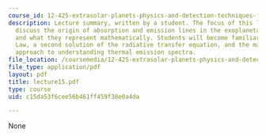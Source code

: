 ```yaml
---
course_id: 12-425-extrasolar-planets-physics-and-detection-techniques-fall-2007
description: Lecture summary, written by a student. The focus of this lecture is to
  discuss the origin of absorption and emission lines in the exoplanetary spectra
  and what they represent mathematically. Students will become familiar with Kirchhoff?s
  Law, a second solution of the radiative transfer equation, and the mathematical
  approach to understanding thermal emission spectra.
file_location: /coursemedia/12-425-extrasolar-planets-physics-and-detection-techniques-fall-2007/c15da53f6cee56b461ff459f38e0a4da_lecture15.pdf
file_type: application/pdf
layout: pdf
title: lecture15.pdf
type: course
uid: c15da53f6cee56b461ff459f38e0a4da

---
```

None